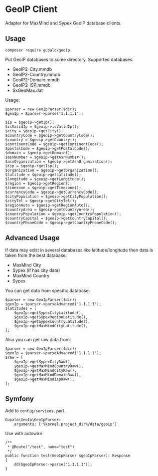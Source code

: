 GeoIP Client
============

Adapter for MaxMind and Sypex GeoIP database clients.

Usage
-----

    composer require gupalo/geoip

Put GeoIP databases to some directory. Supported databases:

* GeoIP2-City.mmdb
* GeoIP2-Country.mmdb
* GeoIP2-Domain.mmdb
* GeoIP2-ISP.mmdb
* SxGeoMax.dat

Usage:

    $parser = new GeoIpParser($dir);
    $geoIp = $parser->parse('1.1.1.1');
    
    $ip = $geoip->getIp();
    $isValidIp = $geoip->isValidIp(); 
    $city = $geoip->getCity(); 
    $countryCode = $geoip->getCountryCode(); 
    $country = $geoip->getCountry(); 
    $continentCode = $geoip->getContinentCode(); 
    $postalCode = $geoip->getPostalCode(); 
    $domain = $geoip->getDomain(); 
    $asnNumber = $geoip->getAsnNumber(); 
    $asnOrganization = $geoip->getAsnOrganization(); 
    $isp = $geoip->getIsp(); 
    $organization = $geoip->getOrganization(); 
    $latitude = $geoip->getLatitude(); 
    $longitude = $geoip->getLongitude(); 
    $region = $geoip->getRegion(); 
    $timezone = $geoip->getTimezone(); 
    $currencyCode = $geoip->getCurrencyCode(); 
    $cityPopulation = $geoip->getCityPopulation(); 
    $cityTel = $geoip->getCityTel(); 
    $regionAuto = $geoip->getRegionAuto(); 
    $countryArea = $geoip->getCountryArea(); 
    $countryPopulation = $geoip->getCountryPopulation(); 
    $countryCapital = $geoip->getCountryCapital(); 
    $countryPhoneCode = $geoip->getCountryPhoneCode();

Advanced Usage
--------------

If data may exist in several databases like latitude/longitude then data is taken from the best database:

* MaxMind City
* Sypex (if has city data)
* MaxMind Country
* Sypex

You can get data from specific database:

    $parser = new GeoIpParser($dir);
    $geoIp = $parser->parseAdvanced('1.1.1.1');
    $latitudes = [
        $geoIp->getSypexCityLatitude(),
        $geoIp->getSypexRegionLatitude(),
        $geoIp->getSypexCountryLatitude(),
        $geoIp->getMaxMindCityLatitude(),
    ];

Also you can get raw data from:

    $parser = new GeoIpParser($dir);
    $geoIp = $parser->parseAdvanced('1.1.1.1');
    $raw = [
        $geoIp->getSypexCityRaw(),
        $geoIp->getMaxMindCountryRaw(),
        $geoIp->getMaxMindCityRaw(),
        $geoIp->getMaxMindDomainRaw(),
        $geoIp->getMaxMindIspRaw(),
    ];

Symfony
-------

Add to `config/services.yaml`

    Gupalo\GeoIp\GeoIpParser:
        arguments: ['%kernel.project_dir%/data/geoip']

Use with autowire

    /**
     * @Route("/test", name="test")
     */
    public function test(GeoIpParser $geoIpParser): Response
    {
        dd($geoIpParser->parse('1.1.1.1'));
    }
